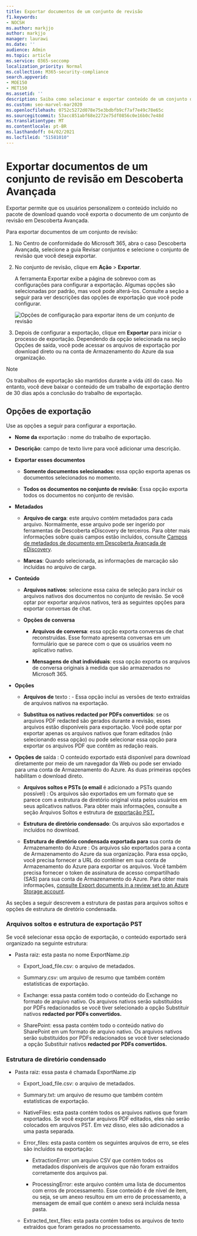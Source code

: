 ```yaml
---
title: Exportar documentos de um conjunto de revisão
f1.keywords:
- NOCSH
ms.author: markjjo
author: markjjo
manager: laurawi
ms.date: ''
audience: Admin
ms.topic: article
ms.service: O365-seccomp
localization_priority: Normal
ms.collection: M365-security-compliance
search.appverid:
- MOE150
- MET150
ms.assetid: ''
description: Saiba como selecionar e exportar conteúdo de um conjunto de revisão de Descoberta Externa Avançada para apresentações ou avaliações externas.
ms.custom: seo-marvel-mar2020
ms.openlocfilehash: 0752c5272d078e75e3bdbfb9cf7af7e49c78e65c
ms.sourcegitcommit: 53acc851abf68e2272e75df0856c0e16b0c7e48d
ms.translationtype: MT
ms.contentlocale: pt-BR
ms.lasthandoff: 04/02/2021
ms.locfileid: "51581010"
---
```

# <a name="export-documents-from-a-review-set-in-advanced-ediscovery"></a>Exportar documentos de um conjunto de revisão em Descoberta Avançada

Exportar permite que os usuários personalizem o conteúdo incluído no pacote de download quando você exporta o documento de um conjunto de revisão em Descoberta Avançada.

Para exportar documentos de um conjunto de revisão:

1. No Centro de conformidade do Microsoft 365, abra o  caso Descoberta Avançada, selecione a guia Revisar conjuntos e selecione o conjunto de revisão que você deseja exportar.

2. No conjunto de revisão, clique em **Ação**  >  **Exportar**.

   A ferramenta Exportar exibe a página de sobrevoo com as configurações para configurar a exportação. Algumas opções são selecionadas por padrão, mas você pode alterá-los. Consulte a seção a seguir para ver descrições das opções de exportação que você pode configurar.

   ![Opções de configuração para exportar itens de um conjunto de revisão](../media/bcfc72c7-4a01-4697-9e16-2965b7f04fdb.png)

3. Depois de configurar a exportação, clique em **Exportar** para iniciar o processo de exportação. Dependendo da opção selecionada  na seção Opções de saída, você pode acessar os arquivos de exportação por download direto ou na conta de Armazenamento do Azure da sua organização.

> [!NOTE]
> Os trabalhos de exportação são mantidos durante a vida útil do caso. No entanto, você deve baixar o conteúdo de um trabalho de exportação dentro de 30 dias após a conclusão do trabalho de exportação.

## <a name="export-options"></a>Opções de exportação

Use as opções a seguir para configurar a exportação.

- **Nome da** exportação : nome do trabalho de exportação.

- **Descrição**: campo de texto livre para você adicionar uma descrição.

- **Exportar esses documentos**

  - **Somente documentos selecionados:** essa opção exporta apenas os documentos selecionados no momento.
  
  - **Todos os documentos no conjunto de revisão**: Essa opção exporta todos os documentos no conjunto de revisão.

- **Metadados**
  
  - **Arquivo de carga**: este arquivo contém metadados para cada arquivo. Normalmente, esse arquivo pode ser ingerido por ferramentas de Descoberta eDiscovery de terceiros. Para obter mais informações sobre quais campos estão incluídos, consulte [Campos de metadados de documento em Descoberta Avançada de eDiscovery](document-metadata-fields-in-Advanced-eDiscovery.md).
  
  - **Marcas**: Quando selecionada, as informações de marcação são incluídas no arquivo de carga.

- **Conteúdo**
  
  - **Arquivos nativos**: selecione essa caixa de seleção para incluir os arquivos nativos dos documentos no conjunto de revisão. Se você optar por exportar arquivos nativos, terá as seguintes opções para exportar conversas de chat.
  
  - **Opções de conversa**

    - **Arquivos de conversa**: essa opção exporta conversas de chat reconstruídas. Esse formato apresenta conversas em um formulário que se parece com o que os usuários veem no aplicativo nativo.

    - **Mensagens de chat individuais**: essa opção exporta os arquivos de conversa originais à medida que são armazenados no Microsoft 365.

- **Opções**

  - **Arquivos de** texto : - Essa opção inclui as versões de texto extraídas de arquivos nativos na exportação.
  
  - **Substitua os nativos redacted por PDFs convertidos**: se os arquivos PDF redacted são gerados durante a revisão, esses arquivos estão disponíveis para exportação. Você pode optar por exportar apenas os arquivos nativos que foram editados (não selecionando essa opção) ou pode selecionar essa opção para exportar os arquivos PDF que contêm as redação reais.

- **Opções de** saída : O conteúdo exportado está disponível para download diretamente por meio de um navegador da Web ou pode ser enviado para uma conta de Armazenamento do Azure. As duas primeiras opções habilitam o download direto.
  
  - **Arquivos soltos e PSTs (o email** é adicionado a PSTs quando possível) : Os arquivos são exportados em um formato que se parece com a estrutura de diretório original vista pelos usuários em seus aplicativos nativos.  Para obter mais informações, consulte a seção Arquivos Soltos e estrutura de [exportação PST.](#loose-files-and-pst-export-structure)
  
  - **Estrutura de diretório condensado**: Os arquivos são exportados e incluídos no download.
  
  - **Estrutura de diretório condensada exportada para** sua conta de Armazenamento do Azure : Os arquivos são exportados para a conta de Armazenamento do Azure da sua organização. Para essa opção, você precisa fornecer a URL do contêiner em sua conta de Armazenamento do Azure para exportar os arquivos. Você também precisa fornecer o token de assinatura de acesso compartilhado (SAS) para sua conta de Armazenamento do Azure. Para obter mais informações, [consulte Export documents in a review set to an Azure Storage account](download-export-jobs.md).

As seções a seguir descrevem a estrutura de pastas para arquivos soltos e opções de estrutura de diretório condensada.

### <a name="loose-files-and-pst-export-structure"></a>Arquivos soltos e estrutura de exportação PST

Se você selecionar essa opção de exportação, o conteúdo exportado será organizado na seguinte estrutura:

- Pasta raiz: esta pasta no nome ExportName.zip
  
  - Export_load_file.csv: o arquivo de metadados.
  
  - Summary.csv: um arquivo de resumo que também contém estatísticas de exportação.
  
  - Exchange: essa pasta contém todo o conteúdo do Exchange no formato de arquivo nativo. Os arquivos nativos serão substituídos por PDFs redacionados se você tiver selecionado a opção Substituir nativos **redacted por PDFs convertidos.**
  
  - SharePoint: essa pasta contém todo o conteúdo nativo do SharePoint em um formato de arquivo nativo. Os arquivos nativos serão substituídos por PDFs redacionados se você tiver selecionado a opção Substituir nativos **redacted por PDFs convertidos.**

### <a name="condensed-directory-structure"></a>Estrutura de diretório condensado

- Pasta raiz: essa pasta é chamada ExportName.zip
  
  - Export_load_file.csv: o arquivo de metadados.
  
  - Summary.txt: um arquivo de resumo que também contém estatísticas de exportação.
  
  - NativeFiles: esta pasta contém todos os arquivos nativos que foram exportados. Se você exportar arquivos PDF editados, eles não serão colocados em arquivos PST. Em vez disso, eles são adicionados a uma pasta separada.
  
  - Error_files: esta pasta contém os seguintes arquivos de erro, se eles são incluídos na exportação:

    - ExtractionError: um arquivo CSV que contém todos os metadados disponíveis de arquivos que não foram extraídos corretamente dos arquivos pai.

    - ProcessingError: este arquivo contém uma lista de documentos com erros de processamento. Esse conteúdo é de nível de item, ou seja, se um anexo resultou em um erro de processamento, a mensagem de email que contém o anexo será incluída nessa pasta.
  
  - Extracted_text_files: esta pasta contém todos os arquivos de texto extraídos que foram gerados no processamento.
